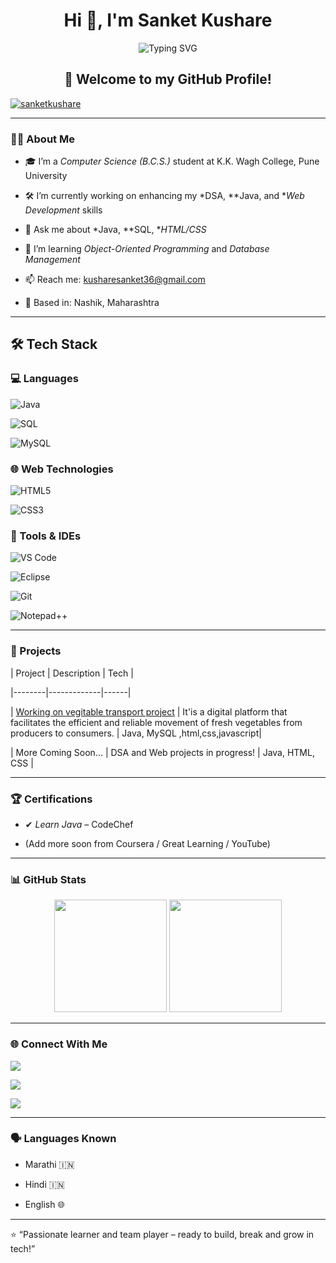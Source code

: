 
<h1 align="center">Hi 👋, I'm Sanket Kushare</h1>



<p align="center">

  <img src="https://readme-typing-svg.herokuapp.com?font=Fira+Code&duration=2000&pause=1000&center=true&vCenter=true&width=435&lines=.B.C.S+Student+%7C+Java+%7C+SQL+%7C+HTML+%26+CSS" alt="Typing SVG" />

</p>





<h2 align="center">👋 Welcome to my GitHub Profile!</h2>

<p align="center">

  <a href="https://github.com/sanketkushare"><img src="https://komarev.com/ghpvc/?username=sanketkushare&label=Profile%20views&color=0e75b6&style=flat" alt="sanketkushare" /></a>

</p>



---



### 🧑‍💻 About Me



- 🎓 I’m a *Computer Science (B.C.S.)* student at K.K. Wagh College, Pune University  

- 🛠 I’m currently working on enhancing my *DSA, **Java, and **Web Development* skills  

- 💬 Ask me about *Java, **SQL, **HTML/CSS*  

- 🌱 I’m learning *Object-Oriented Programming* and *Database Management*  

- 📫 Reach me: kusharesanket36@gmail.com

- 📍 Based in: Nashik, Maharashtra



---



## 🛠 Tech Stack



### 💻 Languages

![Java](https://img.shields.io/badge/Java-ED8B00?style=for-the-badge&logo=java&logoColor=white)

![SQL](https://img.shields.io/badge/SQL-336791?style=for-the-badge&logo=postgresql&logoColor=white)

![MySQL](https://img.shields.io/badge/MySQL-00758F?style=for-the-badge&logo=mysql&logoColor=white)



### 🌐 Web Technologies

![HTML5](https://img.shields.io/badge/HTML5-E34F26?style=for-the-badge&logo=html5&logoColor=white)

![CSS3](https://img.shields.io/badge/CSS3-1572B6?style=for-the-badge&logo=css3&logoColor=white)



### 🧰 Tools & IDEs

![VS Code](https://img.shields.io/badge/VS_Code-007ACC?style=for-the-badge&logo=visual%20studio%20code&logoColor=white)

![Eclipse](https://img.shields.io/badge/Eclipse-2C2255?style=for-the-badge&logo=eclipse&logoColor=white)

![Git](https://img.shields.io/badge/Git-F05032?style=for-the-badge&logo=git&logoColor=white)

![Notepad++](https://img.shields.io/badge/Notepad++-90E59A?style=for-the-badge&logo=notepadplusplus&logoColor=black)







---



### 📂 Projects



| Project | Description | Tech |

|--------|-------------|------|

| [Working on vegitable transport project](file:///D:/html/new%20project%202/index.html) | It'is a digital platform that facilitates the efficient and reliable movement of fresh vegetables from producers to consumers. | Java, MySQL ,html,css,javascript|

| More Coming Soon... | DSA and Web projects in progress! | Java, HTML, CSS |



---



### 🏆 Certifications



- ✔ *Learn Java* – CodeChef  

- (Add more soon from Coursera / Great Learning / YouTube)



---



### 📊 GitHub Stats



<p align="center">

  <img src="https://github-readme-stats.vercel.app/api?username=saurabhlo&show_icons=true&theme=github_dark" height="180" />

  <img src="https://github-readme-stats.vercel.app/api/top-langs/?username=saurabhlo&layout=compact&theme=github_dark" height="180"/>

</p>



---



### 🌐 Connect With Me



<p>

  <a href="mailto:saurabhlokhande2010@gmail.com"><img src="https://img.shields.io/badge/Gmail-red?style=for-the-badge&logo=gmail&logoColor=white"></a>

  <a href="https://github.com/saurabhlo"><img src="https://img.shields.io/badge/GitHub-100000?style=for-the-badge&logo=github&logoColor=white"></a>

  <a href="https://www.linkedin.com/in/YOUR_LINKEDIN_URL"><img src="https://img.shields.io/badge/LinkedIn-blue?style=for-the-badge&logo=linkedin&logoColor=white"></a>

</p>



---



### 🗣 Languages Known



- Marathi 🇮🇳  

- Hindi 🇮🇳  

- English 🌐  



---



⭐ “Passionate learner and team player – ready to build, break and grow in tech!”
